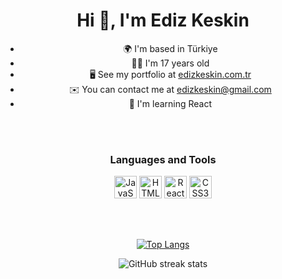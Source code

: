 <h1 align="center">Hi 👋, I'm Ediz Keskin</h1>
<div align="center">

* 🌍  I'm based in Türkiye
* 👩‍💻  I'm 17 years old
* 🖥️  See my portfolio at [edizkeskin.com.tr](http://edizkeskin.com.tr)
* ✉️  You can contact me at [edizkeskin@gmail.com](mailto:edizkeskin@gmail.com)
* 🧠  I'm learning React
</div>

<br/> 
<br/> 


<h3 align="center"><b>Languages and Tools</b></h3>
<p align="center"> 
<a href="https://developer.mozilla.org/en-US/docs/Web/JavaScript" target="_blank" rel="noreferrer"><img src="https://raw.githubusercontent.com/danielcranney/readme-generator/main/public/icons/skills/javascript-colored.svg" width="36" height="36" alt="JavaScript" /></a>
<a href="https://developer.mozilla.org/en-US/docs/Glossary/HTML5" target="_blank" rel="noreferrer"><img src="https://raw.githubusercontent.com/danielcranney/readme-generator/main/public/icons/skills/html5-colored.svg" width="36" height="36" alt="HTML5" /></a>
<a href="https://reactjs.org/" target="_blank" rel="noreferrer"><img src="https://raw.githubusercontent.com/danielcranney/readme-generator/main/public/icons/skills/react-colored.svg" width="36" height="36" alt="React" /></a>
<a href="https://www.w3.org/TR/CSS/#css" target="_blank" rel="noreferrer"><img src="https://raw.githubusercontent.com/danielcranney/readme-generator/main/public/icons/skills/css3-colored.svg" width="36" height="36" alt="CSS3" /></a>
 </a> </p>


<br />
<br />

<div align="center">

[![Top Langs](https://github-readme-stats.vercel.app/api/top-langs/?username=EdizKeskin&theme=tokyonight&show_icons=true)](https://github.com/anuraghazra/github-readme-stats)


</div>

<div align="center">

![GitHub streak stats](https://github-readme-streak-stats.herokuapp.com/?user=EdizKeskin&theme=tokyonight&show_icons=true)  


</div>
